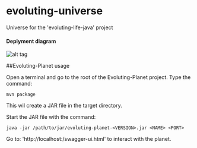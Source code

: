 # evoluting-universe
Universe for the 'evoluting-life-java' project

#### Deplyment diagram
![alt tag](https://cloud.githubusercontent.com/assets/14174841/18608370/afaa6800-7ce7-11e6-9e09-92b4073a51c8.png)

##Evoluting-Planet usage

Open a terminal and go to the root of the Evoluting-Planet project. Type the command: 
```
mvn package
```
This wil create a JAR file in the target directory.

Start the JAR file with the command:
```
java -jar /path/to/jar/evoluting-planet-<VERSION>.jar <NAME> <PORT>
```

Go to: 'http://localhost:<PORT>/swagger-ui.html' to interact with the planet. 



